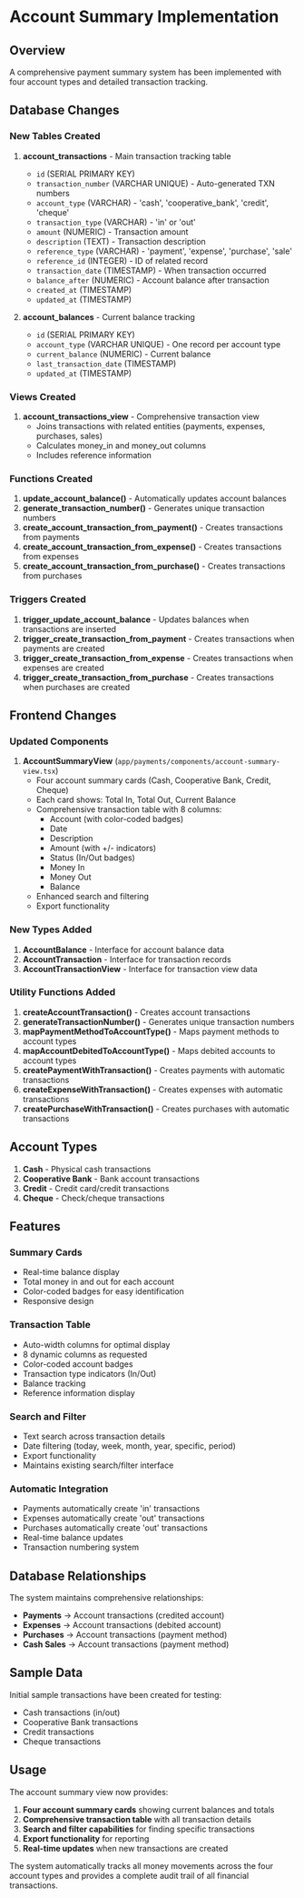 # Account Summary Implementation

## Overview
A comprehensive payment summary system has been implemented with four account types and detailed transaction tracking.

## Database Changes

### New Tables Created

1. **account_transactions** - Main transaction tracking table
   - `id` (SERIAL PRIMARY KEY)
   - `transaction_number` (VARCHAR UNIQUE) - Auto-generated TXN numbers
   - `account_type` (VARCHAR) - 'cash', 'cooperative_bank', 'credit', 'cheque'
   - `transaction_type` (VARCHAR) - 'in' or 'out'
   - `amount` (NUMERIC) - Transaction amount
   - `description` (TEXT) - Transaction description
   - `reference_type` (VARCHAR) - 'payment', 'expense', 'purchase', 'sale'
   - `reference_id` (INTEGER) - ID of related record
   - `transaction_date` (TIMESTAMP) - When transaction occurred
   - `balance_after` (NUMERIC) - Account balance after transaction
   - `created_at` (TIMESTAMP)
   - `updated_at` (TIMESTAMP)

2. **account_balances** - Current balance tracking
   - `id` (SERIAL PRIMARY KEY)
   - `account_type` (VARCHAR UNIQUE) - One record per account type
   - `current_balance` (NUMERIC) - Current balance
   - `last_transaction_date` (TIMESTAMP)
   - `updated_at` (TIMESTAMP)

### Views Created

1. **account_transactions_view** - Comprehensive transaction view
   - Joins transactions with related entities (payments, expenses, purchases, sales)
   - Calculates money_in and money_out columns
   - Includes reference information

### Functions Created

1. **update_account_balance()** - Automatically updates account balances
2. **generate_transaction_number()** - Generates unique transaction numbers
3. **create_account_transaction_from_payment()** - Creates transactions from payments
4. **create_account_transaction_from_expense()** - Creates transactions from expenses
5. **create_account_transaction_from_purchase()** - Creates transactions from purchases

### Triggers Created

1. **trigger_update_account_balance** - Updates balances when transactions are inserted
2. **trigger_create_transaction_from_payment** - Creates transactions when payments are created
3. **trigger_create_transaction_from_expense** - Creates transactions when expenses are created
4. **trigger_create_transaction_from_purchase** - Creates transactions when purchases are created

## Frontend Changes

### Updated Components

1. **AccountSummaryView** (`app/payments/components/account-summary-view.tsx`)
   - Four account summary cards (Cash, Cooperative Bank, Credit, Cheque)
   - Each card shows: Total In, Total Out, Current Balance
   - Comprehensive transaction table with 8 columns:
     - Account (with color-coded badges)
     - Date
     - Description
     - Amount (with +/- indicators)
     - Status (In/Out badges)
     - Money In
     - Money Out
     - Balance
   - Enhanced search and filtering
   - Export functionality

### New Types Added

1. **AccountBalance** - Interface for account balance data
2. **AccountTransaction** - Interface for transaction records
3. **AccountTransactionView** - Interface for transaction view data

### Utility Functions Added

1. **createAccountTransaction()** - Creates account transactions
2. **generateTransactionNumber()** - Generates unique transaction numbers
3. **mapPaymentMethodToAccountType()** - Maps payment methods to account types
4. **mapAccountDebitedToAccountType()** - Maps debited accounts to account types
5. **createPaymentWithTransaction()** - Creates payments with automatic transactions
6. **createExpenseWithTransaction()** - Creates expenses with automatic transactions
7. **createPurchaseWithTransaction()** - Creates purchases with automatic transactions

## Account Types

1. **Cash** - Physical cash transactions
2. **Cooperative Bank** - Bank account transactions
3. **Credit** - Credit card/credit transactions
4. **Cheque** - Check/cheque transactions

## Features

### Summary Cards
- Real-time balance display
- Total money in and out for each account
- Color-coded badges for easy identification
- Responsive design

### Transaction Table
- Auto-width columns for optimal display
- 8 dynamic columns as requested
- Color-coded account badges
- Transaction type indicators (In/Out)
- Balance tracking
- Reference information display

### Search and Filter
- Text search across transaction details
- Date filtering (today, week, month, year, specific, period)
- Export functionality
- Maintains existing search/filter interface

### Automatic Integration
- Payments automatically create 'in' transactions
- Expenses automatically create 'out' transactions
- Purchases automatically create 'out' transactions
- Real-time balance updates
- Transaction numbering system

## Database Relationships

The system maintains comprehensive relationships:
- **Payments** → Account transactions (credited account)
- **Expenses** → Account transactions (debited account)
- **Purchases** → Account transactions (payment method)
- **Cash Sales** → Account transactions (payment method)

## Sample Data

Initial sample transactions have been created for testing:
- Cash transactions (in/out)
- Cooperative Bank transactions
- Credit transactions
- Cheque transactions

## Usage

The account summary view now provides:
1. **Four account summary cards** showing current balances and totals
2. **Comprehensive transaction table** with all transaction details
3. **Search and filter capabilities** for finding specific transactions
4. **Export functionality** for reporting
5. **Real-time updates** when new transactions are created

The system automatically tracks all money movements across the four account types and provides a complete audit trail of all financial transactions. 
